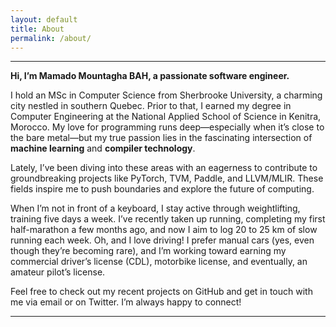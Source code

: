 ```yaml
---
layout: default
title: About
permalink: /about/
---
```

---

**Hi, I’m Mamado Mountagha BAH, a passionate software engineer.**

I hold an MSc in Computer Science from Sherbrooke University, a charming city nestled in southern Quebec. Prior to that, I earned my degree in Computer Engineering at the National Applied School of Science in Kenitra, Morocco. My love for programming runs deep—especially when it’s close to the bare metal—but my true passion lies in the fascinating intersection of **machine learning** and **compiler technology**.

Lately, I’ve been diving into these areas with an eagerness to contribute to groundbreaking projects like PyTorch, TVM, Paddle, and LLVM/MLIR. These fields inspire me to push boundaries and explore the future of computing.

When I’m not in front of a keyboard, I stay active through weightlifting, training five days a week. I’ve recently taken up running, completing my first half-marathon a few months ago, and now I aim to log 20 to 25 km of slow running each week. Oh, and I love driving! I prefer manual cars (yes, even though they’re becoming rare), and I’m working toward earning my commercial driver’s license (CDL), motorbike license, and eventually, an amateur pilot’s license.

Feel free to check out my recent projects on GitHub and get in touch with me via email or on Twitter. I’m always happy to connect!

---

<!-- 
This is the base Jekyll theme. You can find out more info about customizing your Jekyll theme, as well as basic Jekyll usage documentation at [jekyllrb.com](https://jekyllrb.com/)

You can find the source code for Minima at GitHub:
[jekyll][jekyll-organization] /
[minima](https://github.com/jekyll/minima)

You can find the source code for Jekyll at GitHub:
[jekyll][jekyll-organization] /
[jekyll](https://github.com/jekyll/jekyll)


[jekyll-organization]: https://github.com/jekyll
-->